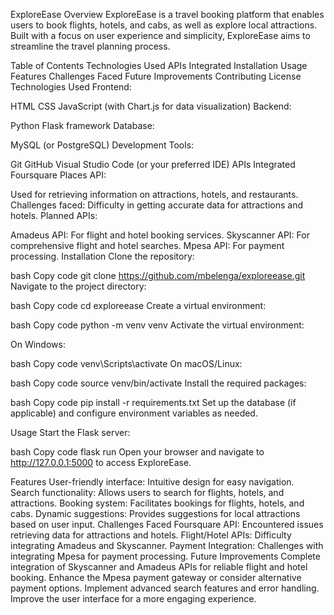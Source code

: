 ExploreEase
Overview
ExploreEase is a travel booking platform that enables users to book flights, hotels, and cabs, as well as explore local attractions. Built with a focus on user experience and simplicity, ExploreEase aims to streamline the travel planning process.

Table of Contents
Technologies Used
APIs Integrated
Installation
Usage
Features
Challenges Faced
Future Improvements
Contributing
License
Technologies Used
Frontend:

HTML
CSS
JavaScript (with Chart.js for data visualization)
Backend:

Python
Flask framework
Database:

MySQL (or PostgreSQL)
Development Tools:

Git
GitHub
Visual Studio Code (or your preferred IDE)
APIs Integrated
Foursquare Places API:

Used for retrieving information on attractions, hotels, and restaurants.
Challenges faced: Difficulty in getting accurate data for attractions and hotels.
Planned APIs:

Amadeus API: For flight and hotel booking services.
Skyscanner API: For comprehensive flight and hotel searches.
Mpesa API: For payment processing.
Installation
Clone the repository:

bash
Copy code
git clone https://github.com/mbelenga/exploreease.git
Navigate to the project directory:

bash
Copy code
cd exploreease
Create a virtual environment:

bash
Copy code
python -m venv venv
Activate the virtual environment:

On Windows:

bash
Copy code
venv\Scripts\activate
On macOS/Linux:

bash
Copy code
source venv/bin/activate
Install the required packages:

bash
Copy code
pip install -r requirements.txt
Set up the database (if applicable) and configure environment variables as needed.

Usage
Start the Flask server:

bash
Copy code
flask run
Open your browser and navigate to http://127.0.0.1:5000 to access ExploreEase.

Features
User-friendly interface: Intuitive design for easy navigation.
Search functionality: Allows users to search for flights, hotels, and attractions.
Booking system: Facilitates bookings for flights, hotels, and cabs.
Dynamic suggestions: Provides suggestions for local attractions based on user input.
Challenges Faced
Foursquare API: Encountered issues retrieving data for attractions and hotels.
Flight/Hotel APIs: Difficulty integrating Amadeus and Skyscanner.
Payment Integration: Challenges with integrating Mpesa for payment processing.
Future Improvements
Complete integration of Skyscanner and Amadeus APIs for reliable flight and hotel booking.
Enhance the Mpesa payment gateway or consider alternative payment options.
Implement advanced search features and error handling.
Improve the user interface for a more engaging experience.
